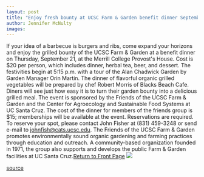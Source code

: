 ```yaml
---
layout: post
title: "Enjoy fresh bounty at UCSC Farm & Garden benefit dinner September 21"
author: Jennifer McNulty
images:
---
```


If your idea of a barbecue is burgers and ribs, come expand your horizons and enjoy the grilled bounty of the UCSC Farm & Garden at a benefit dinner on Thursday, September 21, at the Merrill College Provost's House. Cost is $20 per person, which includes dinner, herbal tea, beer, and dessert. The festivities begin at 5:15 p.m. with a tour of the Alan Chadwick Garden by Garden Manager Orin Martin. The dinner of flavorful organic grilled vegetables will be prepared by chef Robert Morris of Blacks Beach Cafe. Diners will see just how easy it is to turn their garden bounty into a delicious grilled meal. The event is sponsored by the Friends of the UCSC Farm & Garden and the Center for Agroecology and Sustainable Food Systems at UC Santa Cruz. The cost of the dinner for members of the friends group is $15; memberships will be available at the event. Reservations are required. To reserve your spot, please contact John Fisher at (831) 459-3248 or send e-mail to [johnfish@cats.ucsc.edu][1]. The Friends of the UCSC Farm & Garden promotes environmentally sound organic gardening and farming practices through education and outreach. A community-based organization founded in 1971, the group also supports and develops the public Farm & Garden facilities at UC Santa Cruz.[Return to Front Page][2] ![ ][3]

[1]: mailto:johnfish@cats.ucsc.edu
[2]: ../../index.html
[3]: ../../images/trans.gif

[source](http://www1.ucsc.edu/currents/00-01/09-11/benefit_dinner.html "Permalink to benefit_dinner")
